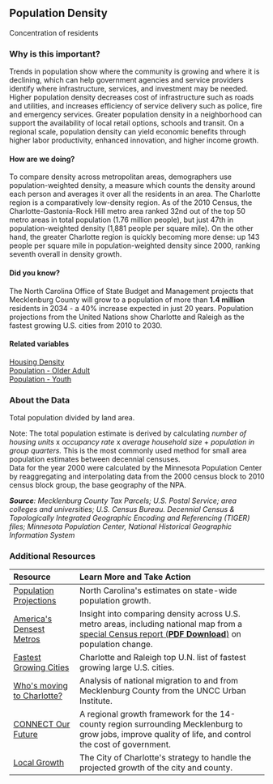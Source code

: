 ## Population Density
Concentration of residents

### Why is this important?
Trends in population show where the community is growing and where it is declining, which can help government agencies and service providers identify where infrastructure, services, and investment may be needed. Higher population density decreases cost of infrastructure such as roads and utilities, and increases efficiency of service delivery such as police, fire and emergency services. Greater population density in a neighborhood can support the availability of local retail options, schools and transit. On a regional scale, population density can yield economic benefits through higher labor productivity, enhanced innovation, and higher income growth.

#### How are we doing?
To compare density across metropolitan areas, demographers use population-weighted density, a measure which counts the density around each person and averages it over all the residents in an area. The Charlotte region is a comparatively low-density region. As of the 2010 Census, the Charlotte-Gastonia-Rock Hill metro area ranked 32nd out of the top 50 metro areas in total population (1.76 million people), but just 47th in population-weighted density (1,881 people per square mile). On the other hand, the greater Charlotte region is quickly becoming more dense: up 143 people per square mile in population-weighted density since 2000, ranking seventh overall in density growth.

#### Did you know?
The North Carolina Office of State Budget and Management projects that Mecklenburg County will grow to a population of more than **1.4 million** residents in 2034 - a 40% increase expected in just 20 years. Population projections from the United Nations show Charlotte and Raleigh as the fastest growing U.S. cities from 2010 to 2030.

#### Related variables
<a href="javascript:void(0)" onclick="model.metricId = 'm5'">Housing Density</a>  
<a href="javascript:void(0)" onclick="model.metricId = 'm13'">Population - Older Adult</a>  
<a href="javascript:void(0)" onclick="model.metricId = 'm12'">Population - Youth</a>  

### About the Data 
Total population divided by land area.

Note: The total population estimate is derived by calculating *number of housing units* x *occupancy rate* x *average household size* + *population in group quarters.* This is the most commonly used method for small area population estimates between decennial censuses.  
Data for the year 2000 were calculated by the Minnesota Population Center by reaggregating and interpolating data from the 2000 census block to 2010 census block group, the base geography of the NPA.

_**Source**: Mecklenburg County Tax Parcels; U.S. Postal Service; area colleges and universities; U.S. Census Bureau. Decennial Census & Topologically Integrated Geographic Encoding and Referencing (TIGER) files; Minnesota Population Center, National Historical Geographic Information System_

### Additional Resources
| Resource | Learn More and Take Action | 
|:--- | :--- |
|[Population Projections](http://www.osbm.state.nc.us/ncosbm/facts_and_figures/socioeconomic_data/population_estimates/county_estimates.shtm)| North Carolina's estimates on state-wide population growth.
|[America's Densest Metros](http://www.citylab.com/housing/2012/10/americas-truly-densest-metros/3450/#)| Insight into comparing density across U.S. metro areas, including national map from a [special Census report (**PDF Download**)](http://www.census.gov/prod/cen2010/reports/c2010sr-01.pdf) on population change.
|[Fastest Growing Cities](http://ui.uncc.edu/story/charlotte-and-raleigh-are-fastest-growing-large-cities-un-projections) | Charlotte and Raleigh top U.N. list of fastest growing large U.S. cities.
|[Who's moving to Charlotte?](http://plancharlotte.org/story/moving-charlotte-youre-not-alone)| Analysis of national migration to and from Mecklenburg County from the UNCC Urban Institute.
|[CONNECT Our Future](http://connectourfuture.org/) |A regional growth framework for the 14-county region surrounding Mecklenburg to grow jobs, improve quality of life, and control the cost of government.
|[Local Growth](http://charlottenc.gov/charlottefuture/pages/default.aspx)|The City of Charlotte's strategy to handle the projected growth of the city and county.